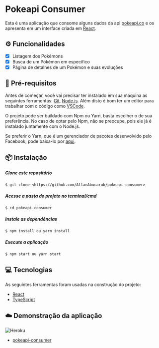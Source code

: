 # Pokeapi Consumer

Esta é uma aplicação que consome alguns dados da api [pokeapi.co](https://pokeapi.co/) e os apresenta em um interface criada em [React](https://pt-br.reactjs.org/).

## :gear: Funcionalidades

- [x] Listagem dos Pokémons
- [x] Busca de um Pokémon em específico
- [x] Página de detalhes de um Pokémon e suas evoluções

## :memo: Pré-requisitos

Antes de começar, você vai precisar ter instalado em sua máquina as seguintes ferramentas:
[Git](https://git-scm.com), [Node.js](https://nodejs.org/en/). 
Além disto é bom ter um editor para trabalhar com o código como [VSCode](https://code.visualstudio.com/).

O projeto pode ser buildado com Npm ou Yarn, basta escolher o de sua preferência.
No caso de optar pelo Npm, não se preocupe, pois ele já é instalado juntamente com o Node.js.

Se preferir o Yarn, que é um gerenciador de pacotes desenvolvido pelo Facebook, pode baixa-lo por [aqui](https://classic.yarnpkg.com/en/docs/install).

## :package: Instalação

##### Clone este repositório
```
$ git clone <https://github.com/AllanAbucarub/pokeapi-consumer>
```
##### Acesse a pasta do projeto no terminal/cmd
```
$ cd pokeapi-consumer
```

##### Instale as dependências
```
$ npm install ou yarn install
```

##### Execute a aplicação
```
$ npm start ou yarn start
```

## :computer: Tecnologias

As seguintes ferramentas foram usadas na construção do projeto:

- [React](https://pt-br.reactjs.org/)
- [TypeScript](https://www.typescriptlang.org/)

## :cloud: Demonstração da aplicação

![Heroku](https://heroku-badge.herokuapp.com/?app=pokeapi-consumer) 

- [pokeapi-consumer](https://pokeapi-consumer.herokuapp.com/)

